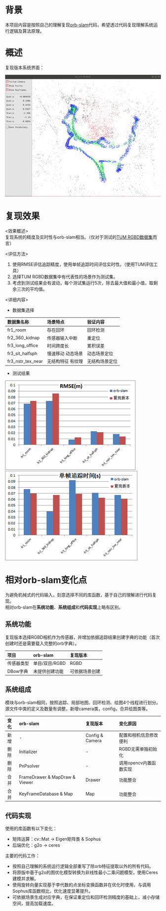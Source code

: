 # 背景
本项目内容是按照自己的理解复现[orb-slam](https://github.com/raulmur/ORB_SLAM2)代码，希望透过代码复现理解系统运行逻辑及算法原理。

# 概述
复现版本系统界面：

![系统界面](images/systemUI_github.png "系统界面")
# 复现效果
<效果概述>  
复现系统的精度及实时性与orb-slam相当。（仅对于测试的[TUM RGBD数据集](https://vision.in.tum.de/data/datasets/rgbd-dataset/download)而言）

<评估方法>  
1. 使用RMSE评估追踪精度，使用单帧追踪时间评估实时性。（使用TUM评估工具）
2. 选择TUM RGBD数据集中有代表性的场景作为测试集。
3. 考虑到测试结果会有波动，每个测试集运行5次，除去最大值和最小值，取剩余三次的平均值。

<详细内容>
* 数据集选择

| 数据集名称 | 场景特点 | 验证内容 |
|:----------|:--------------|:------|
| fr1_room | 存在回环 | 回环检测 |
| fr2_360_kidnap | 传感器输入中断 | 重定位 |
| fr3_long_office | 时间跨度长 | 累积误差 |
| fr3_sit_halfsph | 慢速移动 动态场景 | 动态场景定位 |
| fr3_nstr_tex_near | 无结构特征 有纹理 | 无结构场景定位 |

* 测试结果

![RMSE](images/RMSE.png "RMSE")
![单帧追踪时间](images/FPS.png "单帧追踪时间")
# 相对orb-slam变化点
为避免机械式的代码输入，刻意选择不同的库函数，基于自己的理解进行代码复现。  
相对orb-slam在**系统功能**、**系统组成**和**代码实现**上略有区别。  
## 系统功能
复现版本选择RGBD相机作为传感器，并增加依据追踪结果创建字典的功能（首次创建时还是需要载入完整的orb字典）。  

| 项目 | orb-slam | 复现版本 |
|:----------|:--------------|:------|
| 传感器类型 | 单目/双目/RGBD | RGBD |
| DBow字典  | 未提供创建功能  | 可依据场景创建 |

## 系统组成
模块与orb-slam相同，按照追踪、局部地图、回环检测、绘图4个线程进行划分。  
源文件中类的定义及数量有调整，新增camera类，config，合并绘图类等。

| 变化 | orb-slam | 复现版本 | 变化原因 |
|:----------|:--------------|:------|:-------|
| 新增 | - | Config & Camera | 配置和相机信息修改便利 |
| 删除 | Initializer | - | RGBD无需单独初始化 |
| 删除 | PnPsolver | - | 调用opencv内置函数实现 |
| 合并 | FrameDrawer & MapDraw & Viewer | Drawer | 功能整合 |
| 合并 | KeyFrameDatabase & Map | Map | 功能整合 |

## 代码实现
使用的库函数有以下变化：
* 矩阵运算：cv::Mat -> Eigen矩阵类 & Sophus
* 后端优化：g2o -> ceres

主要的代码工作：
* 按照自己理解的系统运行逻辑全部重写了除orb特征提取以外的所有代码。  
* 将原版中基于g2o的图优化模型转换为非线性最小二乘问题模型，使用Ceres建模并求解。  
* 使用旋转向量实现基于李代数的点坐标变换函数并在优化时使用，与调用Sophus库函数相比，优化速度显著提升。
* 可依据场景生成对应字典，在保证重定位和回环检测精度的基础上，减小存储空间，提高加载速度。
